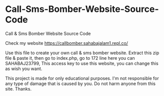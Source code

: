 # Call-Sms-Bomber-Website-Source-Code
Call &amp; Sms Bomber Website Source Code

Check my 
website https://callbomber.sahabajalam1.repl.co/ 

Use this file to create your own call & sms bomber website. 
Extract this zip file & paste it, then go to index.php, go to 172 line here you can SAHABAJ23799, This access key to use this website, you can change this as wish you want.


This project is made for only educational purposes. I'm not responsible for any type of damage that is caused by you. Do not harm anyone from this site.
Thanks.
